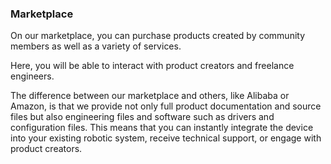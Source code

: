 ### Marketplace

On our marketplace, you can purchase products created by community members as well as a variety of services.

Here, you will be able to interact with product creators and freelance engineers.

The difference between our marketplace and others, like Alibaba or Amazon, is that we provide not only full product
documentation and source files but also engineering files and software such as drivers and configuration files. This
means that you can instantly integrate the device into your existing robotic system, receive technical support, or
engage with product creators.
